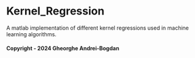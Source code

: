 # Kernel_Regression
A matlab implementation of different kernel regressions used in machine learning algorithms.

#### Copyright - 2024 Gheorghe Andrei-Bogdan

